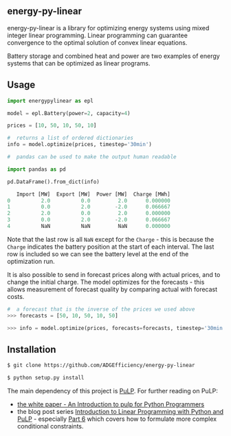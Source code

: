 ## energy-py-linear

energy-py-linear is a library for optimizing energy systems using mixed integer linear programming.  Linear programming can guarantee convergence to the optimal solution of convex linear equations.

Battery storage and combined heat and power are two examples of energy systems that can be optimized as linear programs.

## Usage

```python
import energypylinear as epl

model = epl.Battery(power=2, capacity=4)

prices = [10, 50, 10, 50, 10]

#  returns a list of ordered dictionaries
info = model.optimize(prices, timestep='30min')

#  pandas can be used to make the output human readable

import pandas as pd

pd.DataFrame().from_dict(info)

   Import [MW]  Export [MW]  Power [MW]  Charge [MWh]
0          2.0          0.0         2.0      0.000000
1          0.0          2.0        -2.0      0.066667
2          2.0          0.0         2.0      0.000000
3          0.0          2.0        -2.0      0.066667
4          NaN          NaN         NaN      0.000000

```
Note that the last row is all `NaN` except for the `Charge` - this is because the `Charge` indicates the battery position at the start of each interval.  The last row is included so we can see the battery level at the end of the optimization run.


It is also possible to send in forecast prices along with actual prices, and to change the initial charge.  The model optimizes for the forecasts - this allows measurement of forecast quality by comparing actual with forecast costs.

```python
#  a forecast that is the inverse of the prices we used above
>>> forecasts = [50, 10, 50, 10, 50]

>>> info = model.optimize(prices, forecasts=forecasts, timestep='30min')
```

## Installation

```bash
$ git clone https://github.com/ADGEfficiency/energy-py-linear

$ python setup.py install
```

The main dependency of this project is [PuLP](https://github.com/coin-or/pulp).  For further reading on PuLP:
- [the white paper - An Introduction to pulp for Python Programmers](https://projects.coin-or.org/PuLP/export/330/trunk/doc/KPyCon2009/PulpForPythonProgrammers.pdf)
- the blog post series [Introduction to Linear Programming with Python and PuLP](http://benalexkeen.com/linear-programming-with-python-and-pulp/) - especially [Part 6](http://benalexkeen.com/linear-programming-with-python-and-pulp-part-6/) which covers how to formulate more complex conditional constraints.
